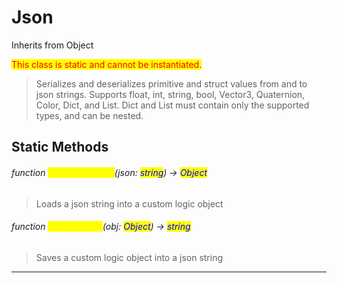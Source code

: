 # Json
Inherits from Object

<mark style="color:red;">This class is static and cannot be instantiated.</mark>

> Serializes and deserializes primitive and struct values from and to json strings.             Supports float, int, string, bool, Vector3, Quaternion, Color, Dict, and List.             Dict and List must contain only the supported types, and can be nested.
## Static Methods
###### function <mark style="color:yellow;">LoadFromString</mark>(json: <mark style="color:blue;">string</mark>) → <mark style="color:blue;">Object</mark>
> Loads a json string into a custom logic object

###### function <mark style="color:yellow;">SaveToString</mark>(obj: <mark style="color:blue;">Object</mark>) → <mark style="color:blue;">string</mark>
> Saves a custom logic object into a json string


---

